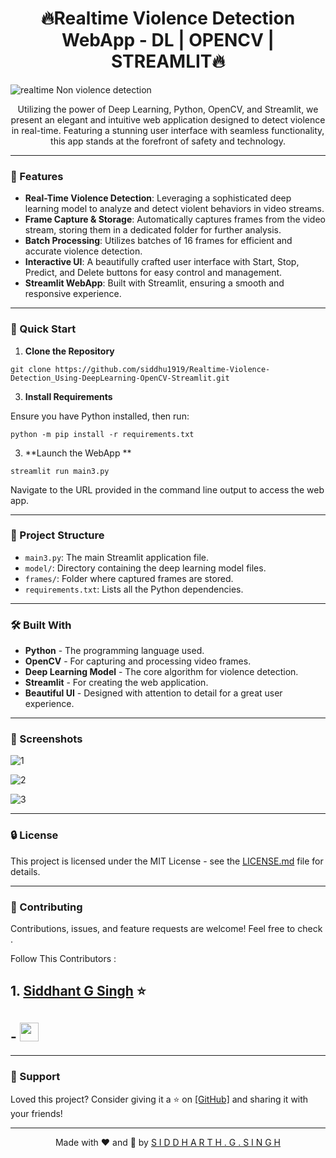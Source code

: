 <h1 align='center'>🔥Realtime Violence Detection WebApp - DL | OPENCV | STREAMLIT🔥</h1>

<p align="center">
 
  ![realtime Non violence detection](https://github.com/siddhu1919/Realtime-Violence-Detection_Using-DeepLearning-OpenCV-Streamlit/assets/85176765/dce6a3b5-d965-4e4d-bdec-5eb5ba275345)

</p>

<p align="center">
  Utilizing the power of Deep Learning, Python, OpenCV, and Streamlit, we present an elegant and intuitive web application designed to detect violence in real-time. Featuring a stunning user interface with seamless functionality, this app stands at the forefront of safety and technology.
</p>

---

### 🌟 Features

- **Real-Time Violence Detection**: Leveraging a sophisticated deep learning model to analyze and detect violent behaviors in video streams.
- **Frame Capture & Storage**: Automatically captures frames from the video stream, storing them in a dedicated folder for further analysis.
- **Batch Processing**: Utilizes batches of 16 frames for efficient and accurate violence detection.
- **Interactive UI**: A beautifully crafted user interface with Start, Stop, Predict, and Delete buttons for easy control and management.
- **Streamlit WebApp**: Built with Streamlit, ensuring a smooth and responsive experience.

---

### 🚀 Quick Start

1. **Clone the Repository**

 ```
 git clone https://github.com/siddhu1919/Realtime-Violence-Detection_Using-DeepLearning-OpenCV-Streamlit.git
 ```

3. **Install Requirements**

Ensure you have Python installed, then run:
   
  ```
  python -m pip install -r requirements.txt
  ```

3. **Launch the WebApp **

```
streamlit run main3.py
```


Navigate to the URL provided in the command line output to access the web app.

---

### 📂 Project Structure

- `main3.py`: The main Streamlit application file.
- `model/`: Directory containing the deep learning model files.
- `frames/`: Folder where captured frames are stored.
- `requirements.txt`: Lists all the Python dependencies.

---

### 🛠️ Built With

- **Python** - The programming language used.
- **OpenCV** - For capturing and processing video frames.
- **Deep Learning Model** - The core algorithm for violence detection.
- **Streamlit** - For creating the web application.
- **Beautiful UI** - Designed with attention to detail for a great user experience.

---

### 📸 Screenshots


![1](https://github.com/siddhu1919/Realtime-Violence-Detection_Using-DeepLearning-OpenCV-Streamlit/assets/85176765/18f24e9b-0939-41f6-9db2-3e60618297ab)

![2](https://github.com/siddhu1919/Realtime-Violence-Detection_Using-DeepLearning-OpenCV-Streamlit/assets/85176765/d152ec2f-21f1-4f4d-a53f-218b297ef96c)

![3](https://github.com/siddhu1919/Realtime-Violence-Detection_Using-DeepLearning-OpenCV-Streamlit/assets/85176765/921cc729-83e9-4141-bdd2-be0e14636943)





---

### 🔒 License

This project is licensed under the MIT License - see the [LICENSE.md](LICENSE) file for details.

---

### 🤝 Contributing

Contributions, issues, and feature requests are welcome! Feel free to check .

Follow This Contributors :
## 1. [Siddhant G Singh](https://www.linkedin.com/in/siddhantsingh1230/) ⭐
## - [<img height="30" src="https://user-images.githubusercontent.com/25181517/192108374-8da61ba1-99ec-41d7-80b8-fb2f7c0a4948.png">](https://github.com/Siddhantsingh1230) 





---

### 💖 Support

Loved this project? Consider giving it a ⭐ on [[GitHub]](https://github.com/siddhu1919) and sharing it with your friends!

---

<p align="center">Made with ❤️ and 🚀 by <a href="https://www.linkedin.com/in/siddharth-g-singh-46b610201/"> S I D D H A R T H . G . S I N G H </a></p>
